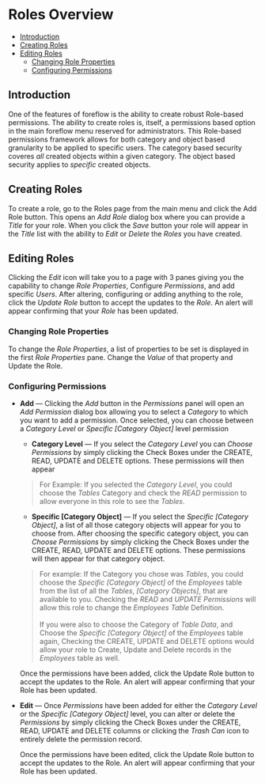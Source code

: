 # Roles Overview

-   [Introduction](#introduction)
-   [Creating Roles](#creating-roles)
-   [Editing Roles](#editing-roles)
    -   [Changing Role Properties](#changing-role-properties)
    -   [Configuring Permissions](#configuring-permissions)

<a name="introduction"></a>

## Introduction

One of the features of foreflow is the ability to create robust Role-based permissions. The ability to create roles is, itself, a permissions based option in the main foreflow menu reserved for administrators. This Role-based permissions framework allows for both category and object based granularity to be applied to specific users. The category based security coveres _all_ created objects within a given category. The object based security applies to _specific_ created objects. 

<a name="creating-roles"></a>

## Creating Roles

To create a role, go to the Roles page from the main menu and click the Add Role button.  This opens an _Add Role_ dialog box where you can provide a _Title_ for your role.  When you click the _Save_ button your role will appear in the _Title_ list with the ability to _Edit_ or _Delete_ the _Roles_ you have created.

<a name="editing-roles"></a>

## Editing Roles

Clicking the _Edit_ icon will take you to a page with 3 panes giving you the capability to change _Role Properties_, Configure _Permissions_, and add specific _Users_.  After altering, configuring or adding anything to the role, click the _Update Role_ button to accept the updates to the _Role_.  An alert will appear confirming that your _Role_ has been updated.

<a name="changing-role-properties"></a>

### Changing Role Properties

To change the _Role Properties_, a list of properties to be set is displayed in the first _Role Properties_ pane.  Change the _Value_ of that property and Update the Role.

<a name="configuring-permissions"></a>

### Configuring Permissions

-   **Add**  &mdash; Clicking the _Add_ button in the _Permissions_ panel will open an _Add Permission_ dialog box allowing you to select a _Category_ to which you want to add a permission.  Once selected, you can choose between a _Category Level_ or _Specific [Category Object]_ level permission 
    
    -   **Category Level**  &mdash; If you select the _Category Level_ you can _Choose Permissions_ by simply clicking the Check Boxes under the CREATE, READ, UPDATE and DELETE options.  These permissions will then appear

    > For Example: If you selected the _Category Level_, you could choose the _Tables_ Category and check the _READ_ permission to allow everyone in this role to see the _Tables_.
    
    -   **Specific [Category Object]**  &mdash; If you select the _Specific [Category Object]_, a list of all those category objects will appear for you to choose from.  After choosing the specific category object, you can _Choose Permissions_ by simply clicking the Check Boxes under the CREATE, READ, UPDATE and DELETE options.  These permissions will then appear for that category object.

    > For example: If the Category you chose was _Tables_, you could choose the _Specific [Category Object]_ of the _Employees_ table from the list of all the _Tables_, _[Category Objects]_, that are available to you.  Checking the _READ_ and _UPDATE_ _Permissions_ will allow this role to change the _Employees Table_ Definition.
    > </br></br>If you were also to choose the Category of _Table Data_, and Choose the _Specific [Category Object]_ of the _Employees_ table again, Checking the CREATE, UPDATE and DELETE options would allow your role to Create, Update and Delete records in the _Employees_ table as well.

    Once the permissions have been added, click the Update Role button to accept the updates to the Role. An alert will appear confirming that your Role has been updated.

-   **Edit**  &mdash; Once _Permissions_ have been added for either the _Category Level_ or the _Specific [Category Object]_ level, you can alter or delete the _Permissions_ by simply clicking the Check Boxes under the CREATE, READ, UPDATE and DELETE columns or clicking the _Trash Can_ icon to entirely delete the permission record.

    Once the permissions have been edited, click the Update Role button to accept the updates to the Role. An alert will appear confirming that your Role has been updated.